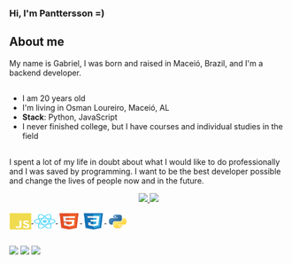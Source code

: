 ### Hi, I'm Panttersson =)

## About me

My name is Gabriel, I was born and raised in Maceió, Brazil, and I'm a backend developer.

##

* I am 20 years old
* I'm living in Osman Loureiro, Maceió, AL
* **Stack**: Python, JavaScript
* I never finished college, but I have courses and individual studies in the field

##

I spent a lot of my life in doubt about what I would like to do professionally and I was saved by programming. 
I want to be the best developer possible and change the lives of people now and in the future.

<div align="center">
  <a href="https://github.com/AlvesGabriell">
  <img height="180em" src="https://github-readme-stats.vercel.app/api?username=AlvesGabriell&show_icons=true&theme=cobalt&include_all_commits=true&count_private=true"/>
  <img height="180em" src="https://github-readme-stats.vercel.app/api/top-langs/?username=AlvesGabriell&layout=compact&langs_count=7&theme=cobalt"/>
</div>

<div style="display: inline_block"><br>
  <img align="center" alt="Gabriel-Js" height="30" width="40" src="https://raw.githubusercontent.com/devicons/devicon/master/icons/javascript/javascript-plain.svg">
  <img align="center" alt="Gabriel-React" height="30" width="40" src="https://raw.githubusercontent.com/devicons/devicon/master/icons/react/react-original.svg">
  <img align="center" alt="Gabriel-HTML" height="30" width="40" src="https://raw.githubusercontent.com/devicons/devicon/master/icons/html5/html5-original.svg">
  <img align="center" alt="Gabriel-CSS" height="30" width="40" src="https://raw.githubusercontent.com/devicons/devicon/master/icons/css3/css3-original.svg">
  <img align="center" alt="Gabriel-Python" height="30" width="40" src="https://raw.githubusercontent.com/devicons/devicon/master/icons/python/python-original.svg">
  
  </div>
  
  
  ##
  
  <div>
  <a href="https://instagram.com/dvdluiz" target="_blank"><img src="https://img.shields.io/badge/-Instagram-%23E4405F?style=for-the-badge&logo=instagram&logoColor=white" target="_blank"></a>
  <a href = "mailto:devgabrielalves@gmail.com"><img src="https://img.shields.io/badge/-Gmail-%23333?style=for-the-badge&logo=gmail&logoColor=white" target="_blank"></a>
  <a href="https://www.linkedin.com/in/gabrielhas2001/" target="_blank"><img src="https://img.shields.io/badge/-LinkedIn-%230077B5?style=for-the-badge&logo=linkedin&logoColor=white" target="_blank"></a> 
  
</div>
  



  

